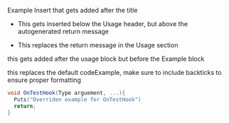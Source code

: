 <!-- Section: afterTitle -->
Example Insert that gets added after the title
<!-- Section-End -->

<!-- Section: usageNotes -->
* This gets inserted below the Usage header, but above the autogenerated return message
<!-- Section-End -->

<!-- Section: usageReturnOverride -->
* This replaces the return message in the Usage section
<!-- Section-End -->

<!-- Section: afterUsage -->
this gets added after the usage block but before the Example block
<!-- Section.End -->

<!-- Section: codeExamples -->
this replaces the default codeExample, make sure to include backticks to ensure proper formatting
``` csharp title="Include a Title to have it appear on the docusaurus codeblock"
void OnTestHook(Type arguement, ...){
  Puts("Overriden example for OnTestHook")
  return;
}
```
<!-- Section-End -->

<!-- Section: any other identifier than the ones above will simply get added at the bottom of the hook
this is a good section for any warnings or other notices
<!-- Section-End -->
